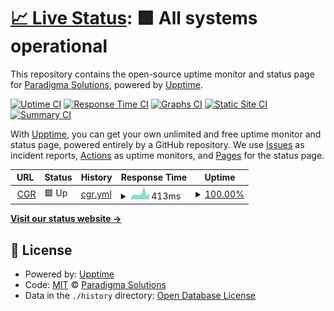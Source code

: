 # [📈 Live Status](https://demo.upptime.js.org): <!--live status--> **🟩 All systems operational**

This repository contains the open-source uptime monitor and status page for [Paradigma Solutions](https://www.paradigmasolutions.com/), powered by [Upptime](https://github.com/upptime/upptime).

[![Uptime CI](https://github.com/paradigmasolutions/paradigmasolutions/workflows/Uptime%20CI/badge.svg)](https://github.com/paradigmasolutions/paradigmasolutions/actions?query=workflow%3A%22Uptime+CI%22)
[![Response Time CI](https://github.com/paradigmasolutions/paradigmasolutions/workflows/Response%20Time%20CI/badge.svg)](https://github.com/paradigmasolutions/paradigmasolutions/actions?query=workflow%3A%22Response+Time+CI%22)
[![Graphs CI](https://github.com/paradigmasolutions/paradigmasolutions/workflows/Graphs%20CI/badge.svg)](https://github.com/paradigmasolutions/paradigmasolutions/actions?query=workflow%3A%22Graphs+CI%22)
[![Static Site CI](https://github.com/paradigmasolutions/paradigmasolutions/workflows/Static%20Site%20CI/badge.svg)](https://github.com/paradigmasolutions/paradigmasolutions/actions?query=workflow%3A%22Static+Site+CI%22)
[![Summary CI](https://github.com/paradigmasolutions/paradigmasolutions/workflows/Summary%20CI/badge.svg)](https://github.com/paradigmasolutions/paradigmasolutions/actions?query=workflow%3A%22Summary+CI%22)

With [Upptime](https://upptime.js.org), you can get your own unlimited and free uptime monitor and status page, powered entirely by a GitHub repository. We use [Issues](https://github.com/paradigmasolutions/paradigmasolutions/issues) as incident reports, [Actions](https://github.com/paradigmasolutions/paradigmasolutions/actions) as uptime monitors, and [Pages](https://demo.upptime.js.org) for the status page.

<!--start: status pages-->
<!-- This summary is generated by Upptime (https://github.com/upptime/upptime) -->
<!-- Do not edit this manually, your changes will be overwritten -->
<!-- prettier-ignore -->
| URL | Status | History | Response Time | Uptime |
| --- | ------ | ------- | ------------- | ------ |
| <img alt="" src="https://icons.duckduckgo.com/ip3/www.contraloria.gov.co.ico" height="13"> [CGR](https://www.contraloria.gov.co) | 🟩 Up | [cgr.yml](https://github.com/paradigmasolutions/cgr-website-uptime/commits/HEAD/history/cgr.yml) | <details><summary><img alt="Response time graph" src="./graphs/cgr/response-time-week.png" height="20"> 413ms</summary><br><a href="https://paradigmasolutions.github.io/cgr-website-uptime/history/cgr"><img alt="Response time 655" src="https://img.shields.io/endpoint?url=https%3A%2F%2Fraw.githubusercontent.com%2Fparadigmasolutions%2Fcgr-website-uptime%2FHEAD%2Fapi%2Fcgr%2Fresponse-time.json"></a><br><a href="https://paradigmasolutions.github.io/cgr-website-uptime/history/cgr"><img alt="24-hour response time 441" src="https://img.shields.io/endpoint?url=https%3A%2F%2Fraw.githubusercontent.com%2Fparadigmasolutions%2Fcgr-website-uptime%2FHEAD%2Fapi%2Fcgr%2Fresponse-time-day.json"></a><br><a href="https://paradigmasolutions.github.io/cgr-website-uptime/history/cgr"><img alt="7-day response time 413" src="https://img.shields.io/endpoint?url=https%3A%2F%2Fraw.githubusercontent.com%2Fparadigmasolutions%2Fcgr-website-uptime%2FHEAD%2Fapi%2Fcgr%2Fresponse-time-week.json"></a><br><a href="https://paradigmasolutions.github.io/cgr-website-uptime/history/cgr"><img alt="30-day response time 522" src="https://img.shields.io/endpoint?url=https%3A%2F%2Fraw.githubusercontent.com%2Fparadigmasolutions%2Fcgr-website-uptime%2FHEAD%2Fapi%2Fcgr%2Fresponse-time-month.json"></a><br><a href="https://paradigmasolutions.github.io/cgr-website-uptime/history/cgr"><img alt="1-year response time 652" src="https://img.shields.io/endpoint?url=https%3A%2F%2Fraw.githubusercontent.com%2Fparadigmasolutions%2Fcgr-website-uptime%2FHEAD%2Fapi%2Fcgr%2Fresponse-time-year.json"></a></details> | <details><summary><a href="https://paradigmasolutions.github.io/cgr-website-uptime/history/cgr">100.00%</a></summary><a href="https://paradigmasolutions.github.io/cgr-website-uptime/history/cgr"><img alt="All-time uptime 99.31%" src="https://img.shields.io/endpoint?url=https%3A%2F%2Fraw.githubusercontent.com%2Fparadigmasolutions%2Fcgr-website-uptime%2FHEAD%2Fapi%2Fcgr%2Fuptime.json"></a><br><a href="https://paradigmasolutions.github.io/cgr-website-uptime/history/cgr"><img alt="24-hour uptime 100.00%" src="https://img.shields.io/endpoint?url=https%3A%2F%2Fraw.githubusercontent.com%2Fparadigmasolutions%2Fcgr-website-uptime%2FHEAD%2Fapi%2Fcgr%2Fuptime-day.json"></a><br><a href="https://paradigmasolutions.github.io/cgr-website-uptime/history/cgr"><img alt="7-day uptime 100.00%" src="https://img.shields.io/endpoint?url=https%3A%2F%2Fraw.githubusercontent.com%2Fparadigmasolutions%2Fcgr-website-uptime%2FHEAD%2Fapi%2Fcgr%2Fuptime-week.json"></a><br><a href="https://paradigmasolutions.github.io/cgr-website-uptime/history/cgr"><img alt="30-day uptime 96.71%" src="https://img.shields.io/endpoint?url=https%3A%2F%2Fraw.githubusercontent.com%2Fparadigmasolutions%2Fcgr-website-uptime%2FHEAD%2Fapi%2Fcgr%2Fuptime-month.json"></a><br><a href="https://paradigmasolutions.github.io/cgr-website-uptime/history/cgr"><img alt="1-year uptime 99.26%" src="https://img.shields.io/endpoint?url=https%3A%2F%2Fraw.githubusercontent.com%2Fparadigmasolutions%2Fcgr-website-uptime%2FHEAD%2Fapi%2Fcgr%2Fuptime-year.json"></a></details>

<!--end: status pages-->

[**Visit our status website →**](https://demo.upptime.js.org)

## 📄 License

- Powered by: [Upptime](https://github.com/upptime/upptime)
- Code: [MIT](./LICENSE) © [Paradigma Solutions](https://www.paradigmasolutions.com/)
- Data in the `./history` directory: [Open Database License](https://opendatacommons.org/licenses/odbl/1-0/)
